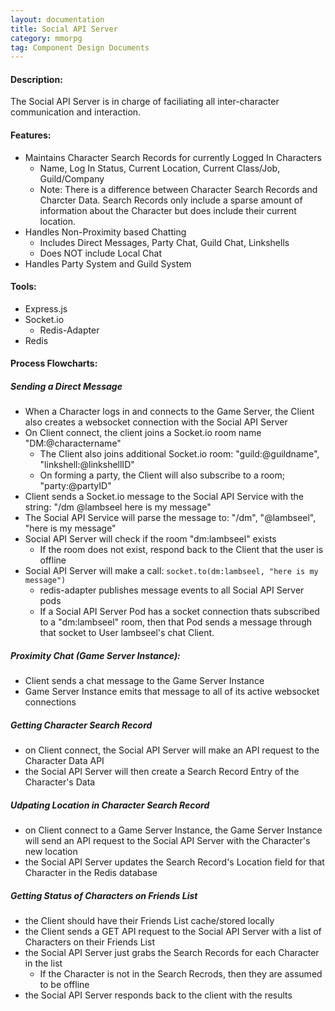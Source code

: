 ```yaml
---
layout: documentation
title: Social API Server
category: mmorpg
tag: Component Design Documents
---
```


#### Description:
The Social API Server is in charge of faciliating all inter-character communication and interaction.

#### Features:
* Maintains Character Search Records for currently Logged In Characters
	* Name, Log In Status, Current Location, Current Class/Job, Guild/Company
	* Note: There is a difference between Character Search Records and Charcter Data.  Search Records only include a sparse amount of information about the Character but does include their current location.
* Handles Non-Proximity based Chatting
	* Includes Direct Messages, Party Chat, Guild Chat, Linkshells
	* Does NOT include Local Chat
* Handles Party System and Guild System

#### Tools:
* Express.js
* Socket.io
	* Redis-Adapter
* Redis

#### Process Flowcharts:

##### Sending a Direct Message
* When a Character logs in and connects to the Game Server, the Client also creates a websocket connection with the Social API Server
* On Client connect, the client joins a Socket.io room name "DM:@charactername"
	* The Client also joins additional Socket.io room: "guild:@guildname", "linkshell:@linkshellID"
	* On forming a party, the Client will also subscribe to a room; "party:@partyID"
* Client sends a Socket.io message to the Social API Service with the string: "/dm @lambseel here is my message"
* The Social API Service will parse the message to: "/dm", "@lambseel", "here is my message"
* Social API Server will check if the room "dm:lambseel" exists
	* If the room does not exist, respond back to the Client that the user is offline
* Social API Server will make a call: `socket.to(dm:lambseel, "here is my message")`
	* redis-adapter publishes message events to all Social API Server pods
	* If a Social API Server Pod has a socket connection thats subscribed to a "dm:lambseel" room, then that Pod sends a message through that socket to User lambseel's chat Client.

##### Proximity Chat (Game Server Instance):
* Client sends a chat message to the Game Server Instance
* Game Server Instance emits that message to all of its active websocket connections

##### Getting Character Search Record
* on Client connect, the Social API Server will make an API request to the Character Data API
* the Social API Server will then create a Search Record Entry of the Character's Data

##### Udpating Location in Character Search Record
* on Client connect to a Game Server Instance, the Game Server Instance will send an API request to the Social API Server with the Character's new location
* the Social API Server updates the Search Record's Location field for that Character in the Redis database

##### Getting Status of Characters on Friends List
* the Client should have their Friends List cache/stored locally
* the Client sends a GET API request to the Social API Server with a list of Characters on their Friends List
* the Social API Server just grabs the Search Records for each Character in the list
	* If the Character is not in the Search Recrods, then they are assumed to be offline
* the Social API Server responds back to the client with the results


<br/>